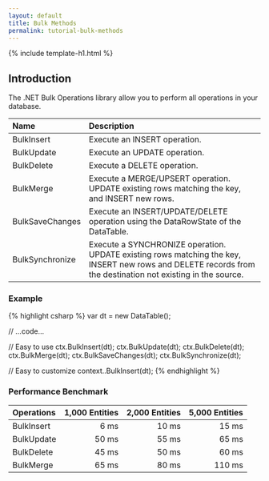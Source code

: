 ```yaml
---
layout: default
title: Bulk Methods
permalink: tutorial-bulk-methods
---
```


{% include template-h1.html %}

## Introduction
The .NET Bulk Operations library allow you to perform all operations in your database.

| Name      | Description |
| :-------------- | :------------- |
| BulkInsert      | Execute an INSERT operation. |
| BulkUpdate      | Execute an UPDATE operation. |
| BulkDelete      | Execute a DELETE operation. |
| BulkMerge       | Execute a MERGE/UPSERT operation. UPDATE existing rows matching the key, and INSERT new rows. |
| BulkSaveChanges | Execute an INSERT/UPDATE/DELETE operation using the DataRowState of the DataTable. |
| BulkSynchronize | Execute a SYNCHRONIZE operation. UPDATE existing rows matching the key, INSERT new rows and DELETE records from the destination not existing in the source. |

### Example

{% highlight csharp %}
var dt = new DataTable();

// ...code...

// Easy to use
ctx.BulkInsert(dt);
ctx.BulkUpdate(dt);
ctx.BulkDelete(dt);
ctx.BulkMerge(dt);
ctx.BulkSaveChanges(dt);
ctx.BulkSynchronize(dt);

// Easy to customize
context..BulkInsert(dt);
{% endhighlight %}

### Performance Benchmark

| Operations      | 1,000 Entities | 2,000 Entities | 5,000 Entities |
| :-------------- | -------------: | -------------: | -------------: |
| BulkInsert      | 6 ms           | 10 ms          | 15 ms          |
| BulkUpdate      | 50 ms          | 55 ms          | 65 ms          |
| BulkDelete      | 45 ms          | 50 ms          | 60 ms          |
| BulkMerge       | 65 ms          | 80 ms          | 110 ms         |

